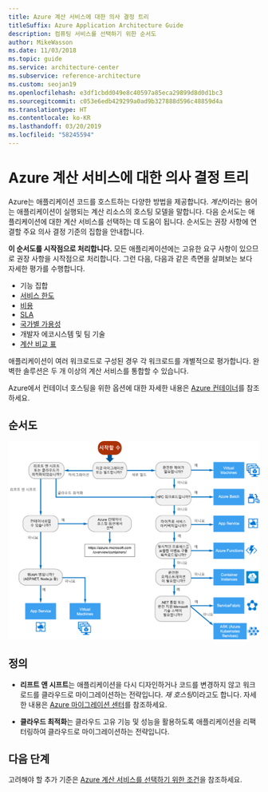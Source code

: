 ```yaml
---
title: Azure 계산 서비스에 대한 의사 결정 트리
titleSuffix: Azure Application Architecture Guide
description: 컴퓨팅 서비스를 선택하기 위한 순서도
author: MikeWasson
ms.date: 11/03/2018
ms.topic: guide
ms.service: architecture-center
ms.subservice: reference-architecture
ms.custom: seojan19
ms.openlocfilehash: e3df1cbdd049e8c40597a85eca29899d8d0d1bc3
ms.sourcegitcommit: c053e6edb429299a0ad9b327888d596c48859d4a
ms.translationtype: HT
ms.contentlocale: ko-KR
ms.lasthandoff: 03/20/2019
ms.locfileid: "58245594"
---
```

# <a name="decision-tree-for-azure-compute-services"></a>Azure 계산 서비스에 대한 의사 결정 트리

Azure는 애플리케이션 코드를 호스트하는 다양한 방법을 제공합니다. *계산*이라는 용어는 애플리케이션이 실행되는 계산 리소스의 호스팅 모델을 말합니다. 다음 순서도는 애플리케이션에 대한 계산 서비스를 선택하는 데 도움이 됩니다. 순서도는 권장 사항에 연결할 주요 의사 결정 기준의 집합을 안내합니다.

**이 순서도를 시작점으로 처리합니다.** 모든 애플리케이션에는 고유한 요구 사항이 있으므로 권장 사항을 시작점으로 처리합니다. 그런 다음, 다음과 같은 측면을 살펴보는 보다 자세한 평가를 수행합니다.

- 기능 집합
- [서비스 한도](/azure/azure-subscription-service-limits)
- [비용](https://azure.microsoft.com/pricing/)
- [SLA](https://azure.microsoft.com/support/legal/sla/)
- [국가별 가용성](https://azure.microsoft.com/global-infrastructure/services/)
- 개발자 에코시스템 및 팀 기술
- [계산 비교 표](./compute-comparison.md)

애플리케이션이 여러 워크로드로 구성된 경우 각 워크로드를 개별적으로 평가합니다. 완벽한 솔루션은 두 개 이상의 계산 서비스를 통합할 수 있습니다.

Azure에서 컨테이너 호스팅을 위한 옵션에 대한 자세한 내용은 [Azure 컨테이너](https://azure.microsoft.com/overview/containers/)를 참조하세요.

## <a name="flowchart"></a>순서도

![Azure 계산 서비스에 대한 의사 결정 트리](../images/compute-decision-tree.svg)

## <a name="definitions"></a>정의

- **리프트 앤 시프트**는 애플리케이션을 다시 디자인하거나 코드를 변경하지 않고 워크로드를 클라우드로 마이그레이션하는 전략입니다. *재 호스팅*이라고도 합니다. 자세한 내용은 [Azure 마이그레이션 센터](https://azure.microsoft.com/migration/)를 참조하세요.

- **클라우드 최적화**는 클라우드 고유 기능 및 성능을 활용하도록 애플리케이션을 리팩터링하여 클라우드로 마이그레이션하는 전략입니다.

## <a name="next-steps"></a>다음 단계

고려해야 할 추가 기준은 [Azure 계산 서비스를 선택하기 위한 조건](./compute-comparison.md)을 참조하세요.
